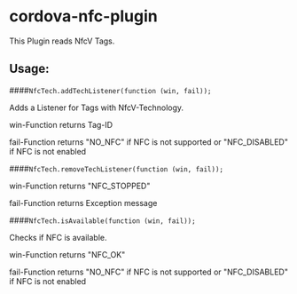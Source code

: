 # cordova-nfc-plugin
This Plugin reads NfcV Tags.

Usage:
----------------------------------------------------
####`NfcTech.addTechListener(function (win, fail));`

Adds a Listener for Tags with NfcV-Technology.

win-Function returns Tag-ID

fail-Function returns 
    "NO_NFC" if NFC is not supported or
    "NFC_DISABLED" if NFC is not enabled
	
####`NfcTech.removeTechListener(function (win, fail));`

win-Function returns "NFC_STOPPED"

fail-Function returns Exception message

####`NfcTech.isAvailable(function (win, fail));`

Checks if NFC is available.

win-Function returns "NFC_OK"

fail-Function returns 
    "NO_NFC" if NFC is not supported or
    "NFC_DISABLED" if NFC is not enabled